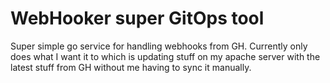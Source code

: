 # WebHooker super GitOps tool
Super simple go service for handling webhooks from GH.
Currently only does what I want it to which is updating stuff on my apache server with the latest stuff from GH without me having to sync it manually.
